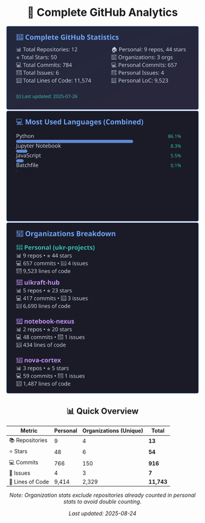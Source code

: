 <!-- GitHub Stats - Auto Generated -->
<div align="center">

# 🚀 Complete GitHub Analytics

![GitHub Stats](./assets/github-stats.svg)
![Languages](./assets/languages.svg)
![Organizations](./assets/organizations.svg)

## 📊 Quick Overview

| Metric | Personal | Organizations (Unique) | **Total** |
|--------|----------|------------------------|-----------|
| 📚 Repositories | 9 | 4 | **13** |
| ⭐ Stars | 48 | 6 | **54** |
| 💻 Commits | 766 | 150 | **916** |
| 🐛 Issues | 4 | 3 | **7** |
| 📏 Lines of Code | 9,414 | 2,329 | **11,743** |

*Note: Organization stats exclude repositories already counted in personal stats to avoid double counting.*

*Last updated: 2025-08-24*

</div>
<!-- End GitHub Stats -->